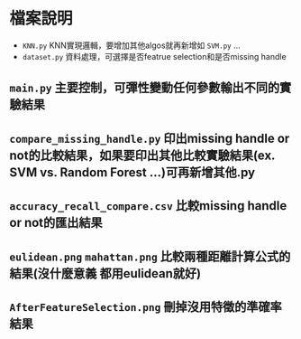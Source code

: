 # 檔案說明
- `KNN.py` KNN實現邏輯，要增加其他algos就再新增如 `SVM.py` ...
- `dataset.py` 資料處理，可選擇是否featrue selection和是否missing handle
## `main.py` 主要控制，可彈性變動任何參數輸出不同的實驗結果
## `compare_missing_handle.py` 印出missing handle or not的比較結果，如果要印出其他比較實驗結果(ex. SVM vs. Random Forest ...)可再新增其他.py
## `accuracy_recall_compare.csv` 比較missing handle or not的匯出結果
## `eulidean.png` `mahattan.png` 比較兩種距離計算公式的結果(沒什麼意義 都用eulidean就好)
## `AfterFeatureSelection.png` 刪掉沒用特徵的準確率結果

